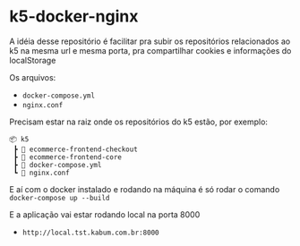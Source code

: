 # k5-docker-nginx

A idéia desse repositório é facilitar pra subir os repositórios relacionados ao k5 na mesma url e mesma porta, pra compartilhar cookies e informações do localStorage

Os arquivos:
- `docker-compose.yml`
- `nginx.conf`

Precisam estar na raiz onde os repositórios do k5 estão, por exemplo:

```
📦 k5
 ┣ 📂 ecommerce-frontend-checkout
 ┣ 📂 ecommerce-frontend-core
 ┣ 📜 docker-compose.yml
 ┗ 📜 nginx.conf
```

E aí com o docker instalado e rodando na máquina é só rodar o comando ```docker-compose up --build```

E a aplicação vai estar rodando local na porta 8000
- `http://local.tst.kabum.com.br:8000`
